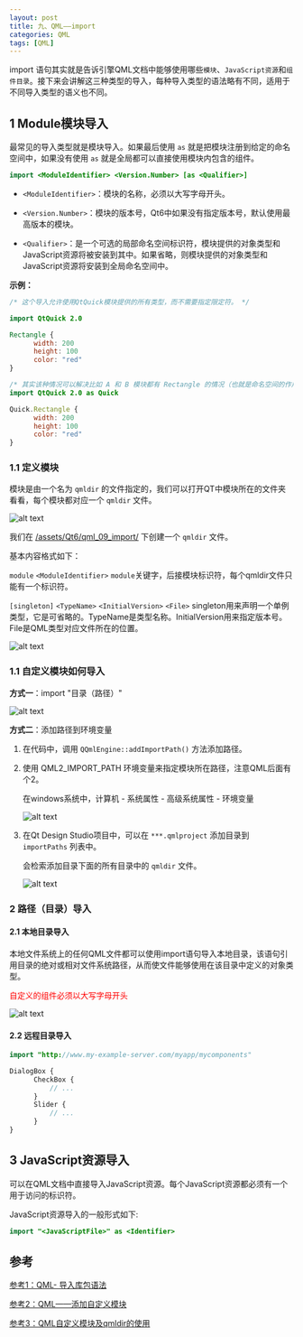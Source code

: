 ```yaml
---
layout: post
title: 九、QML——import
categories: QML
tags: [QML]
---
```


import 语句其实就是告诉引擎QML文档中能够使用哪些`模块`、`JavaScript资源`和`组件目录`。接下来会讲解这三种类型的导入，每种导入类型的语法略有不同，适用于不同导入类型的语义也不同。

## 1 Module模块导入

最常见的导入类型就是模块导入。如果最后使用 `as` 就是把模块注册到给定的命名空间中，如果没有使用 `as` 就是全局都可以直接使用模块内包含的组件。

```qml
import <ModuleIdentifier> <Version.Number> [as <Qualifier>]
```

- `<ModuleIdentifier>`：模块的名称，必须以大写字母开头。

- `<Version.Number>`：模块的版本号，Qt6中如果没有指定版本号，默认使用最高版本的模块。

- `<Qualifier>`：是一个可选的局部命名空间标识符，模块提供的对象类型和JavaScript资源将被安装到其中。如果省略，则模块提供的对象类型和JavaScript资源将安装到全局命名空间中。

**示例：**

```qml
/* 这个导入允许使用QtQuick模块提供的所有类型，而不需要指定限定符。 */

import QtQuick 2.0

Rectangle {
      width: 200
      height: 100
      color: "red"
}

/* 其实该种情况可以解决比如 A 和 B 模块都有 Rectangle 的情况（也就是命名空间的作用） */
import QtQuick 2.0 as Quick

Quick.Rectangle {
      width: 200
      height: 100
      color: "red"
}
```

### 1.1 定义模块

模块是由一个名为 `qmldir` 的文件指定的，我们可以打开QT中模块所在的文件夹看看，每个模块都对应一个 `qmldir` 文件。

![alt text](/assets/Qt6/qml_09_import/image/image-1.png)

我们在 [/assets/Qt6/qml_09_import/](/assets/Qt6/qml_09_import/) 下创建一个 `qmldir` 文件。

基本内容格式如下：

`module` `<ModuleIdentifier>` `module`关键字，后接模块标识符，每个qmldir文件只能有一个标识符。

`[singleton]` `<TypeName>` `<InitialVersion>` `<File>` singleton用来声明一个单例类型，它是可省略的。TypeName是类型名称。InitialVersion用来指定版本号。File是QML类型对应文件所在的位置。

![alt text](/assets/Qt6/qml_09_import/image/image-2.png)

### 1.1 自定义模块如何导入

**方式一**：import "目录（路径）"

![alt text](/assets/Qt6/qml_09_import/image/image-3.png)

**方式二**：添加路径到环境变量

1. 在代码中，调用 `QQmlEngine::addImportPath()` 方法添加路径。

2. 使用 QML2_IMPORT_PATH 环境变量来指定模块所在路径，注意QML后面有个2。
    
    在windows系统中，计算机 - 系统属性 - 高级系统属性 - 环境变量

    ![alt text](/assets/Qt6/qml_09_import/image/image-4.png)

3. 在Qt Design Studio项目中，可以在 `***.qmlproject` 添加目录到 `importPaths` 列表中。

    会检索添加目录下面的所有目录中的 `qmldir` 文件。

    ![alt text](/assets/Qt6/qml_09_import/image/image-5.png)


### 2 路径（目录）导入

#### 2.1 本地目录导入

本地文件系统上的任何QML文件都可以使用import语句导入本地目录，该语句引用目录的绝对或相对文件系统路径，从而使文件能够使用在该目录中定义的对象类型。

<font color="red">自定义的组件必须以大写字母开头</font>

![alt text](/assets/Qt6/qml_09_import/image/image-6.png)

#### 2.2 远程目录导入

```qml
import "http://www.my-example-server.com/myapp/mycomponents"

DialogBox {
      CheckBox {
          // ...
      }
      Slider {
          // ...
      }
}
```

## 3 JavaScript资源导入

可以在QML文档中直接导入JavaScript资源。每个JavaScript资源都必须有一个用于访问的标识符。

JavaScript资源导入的一般形式如下:

```qml
import "<JavaScriptFile>" as <Identifier>
```

## 参考

[参考1：QML- 导入库包语法](https://blog.csdn.net/qq_43680827/article/details/128963519)


[参考2：QML——添加自定义模块](https://www.cnblogs.com/hellovenus/p/qml_custom_module.html)

[参考3：QML自定义模块及qmldir的使用](https://blog.csdn.net/luoyayun361/article/details/130181002)